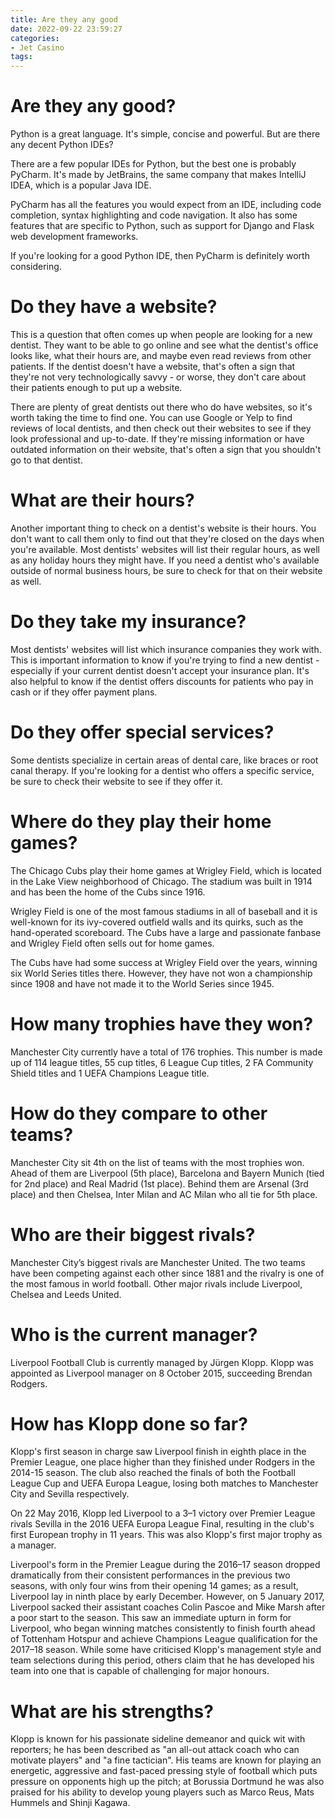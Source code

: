 ```yaml
---
title: Are they any good
date: 2022-09-22 23:59:27
categories:
- Jet Casino
tags:
---
```



# Are they any good?

Python is a great language. It's simple, concise and powerful. But are there any decent Python IDEs?

There are a few popular IDEs for Python, but the best one is probably PyCharm. It's made by JetBrains, the same company that makes IntelliJ IDEA, which is a popular Java IDE.

PyCharm has all the features you would expect from an IDE, including code completion, syntax highlighting and code navigation. It also has some features that are specific to Python, such as support for Django and Flask web development frameworks.

If you're looking for a good Python IDE, then PyCharm is definitely worth considering.

# Do they have a website?

This is a question that often comes up when people are looking for a new dentist. They want to be able to go online and see what the dentist's office looks like, what their hours are, and maybe even read reviews from other patients. If the dentist doesn't have a website, that's often a sign that they're not very technologically savvy - or worse, they don't care about their patients enough to put up a website.

There are plenty of great dentists out there who do have websites, so it's worth taking the time to find one. You can use Google or Yelp to find reviews of local dentists, and then check out their websites to see if they look professional and up-to-date. If they're missing information or have outdated information on their website, that's often a sign that you shouldn't go to that dentist.

# What are their hours?

Another important thing to check on a dentist's website is their hours. You don't want to call them only to find out that they're closed on the days when you're available. Most dentists' websites will list their regular hours, as well as any holiday hours they might have. If you need a dentist who's available outside of normal business hours, be sure to check for that on their website as well.

# Do they take my insurance?

Most dentists' websites will list which insurance companies they work with. This is important information to know if you're trying to find a new dentist - especially if your current dentist doesn't accept your insurance plan. It's also helpful to know if the dentist offers discounts for patients who pay in cash or if they offer payment plans.

# Do they offer special services?

Some dentists specialize in certain areas of dental care, like braces or root canal therapy. If you're looking for a dentist who offers a specific service, be sure to check their website to see if they offer it.

# Where do they play their home games?

The Chicago Cubs play their home games at Wrigley Field, which is located in the Lake View neighborhood of Chicago. The stadium was built in 1914 and has been the home of the Cubs since 1916.

Wrigley Field is one of the most famous stadiums in all of baseball and it is well-known for its ivy-covered outfield walls and its quirks, such as the hand-operated scoreboard. The Cubs have a large and passionate fanbase and Wrigley Field often sells out for home games.

The Cubs have had some success at Wrigley Field over the years, winning six World Series titles there. However, they have not won a championship since 1908 and have not made it to the World Series since 1945.

# How many trophies have they won?

Manchester City currently have a total of 176 trophies. This number is made up of 114 league titles, 55 cup titles, 6 League Cup titles, 2 FA Community Shield titles and 1 UEFA Champions League title.

# How do they compare to other teams?

Manchester City sit 4th on the list of teams with the most trophies won. Ahead of them are Liverpool (5th place), Barcelona and Bayern Munich (tied for 2nd place) and Real Madrid (1st place). Behind them are Arsenal (3rd place) and then Chelsea, Inter Milan and AC Milan who all tie for 5th place.

# Who are their biggest rivals?

Manchester City’s biggest rivals are Manchester United. The two teams have been competing against each other since 1881 and the rivalry is one of the most famous in world football. Other major rivals include Liverpool, Chelsea and Leeds United.

# Who is the current manager?

Liverpool Football Club is currently managed by Jürgen Klopp. Klopp was appointed as Liverpool manager on 8 October 2015, succeeding Brendan Rodgers.

# How has Klopp done so far?

Klopp's first season in charge saw Liverpool finish in eighth place in the Premier League, one place higher than they finished under Rodgers in the 2014-15 season. The club also reached the finals of both the Football League Cup and UEFA Europa League, losing both matches to Manchester City and Sevilla respectively.

On 22 May 2016, Klopp led Liverpool to a 3–1 victory over Premier League rivals Sevilla in the 2016 UEFA Europa League Final, resulting in the club's first European trophy in 11 years. This was also Klopp's first major trophy as a manager.

Liverpool's form in the Premier League during the 2016–17 season dropped dramatically from their consistent performances in the previous two seasons, with only four wins from their opening 14 games; as a result, Liverpool lay in ninth place by early December. However, on 5 January 2017, Liverpool sacked their assistant coaches Colin Pascoe and Mike Marsh after a poor start to the season. This saw an immediate upturn in form for Liverpool, who began winning matches consistently to finish fourth ahead of Tottenham Hotspur and achieve Champions League qualification for the 2017–18 season. While some have criticised Klopp's management style and team selections during this period, others claim that he has developed his team into one that is capable of challenging for major honours.

# What are his strengths?

Klopp is known for his passionate sideline demeanor and quick wit with reporters; he has been described as "an all-out attack coach who can motivate players" and "a fine tactician". His teams are known for playing an energetic, aggressive and fast-paced pressing style of football which puts pressure on opponents high up the pitch; at Borussia Dortmund he was also praised for his ability to develop young players such as Marco Reus, Mats Hummels and Shinji Kagawa.